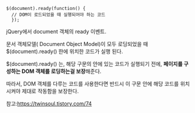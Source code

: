 
```
$(document).ready(function() { 
  // DOM이 로드되었을 때 실행되어야 하는 코드 
  });
```

jQuery에서 document 객체의 ready 이벤트. 

문서 객체모델( Document Object Model)이 모두 로딩되었을 때 $(document).ready() 한에 위치한 코드가 실행 된다. 

$(document).ready() 는, 해당 구문의 안에 있는 코드가 실행되기 전에, **페이지를 구성하는 DOM 객체를 로딩하는걸 보장**해준다. 

따라서, DOM 객체를 다루는 코드를 사용한다면 
반드시 이 구문 안에 해당 코드를 위치시켜야 제대로 작동함을 보장한다.

참고:https://twinsoul.tistory.com/74
